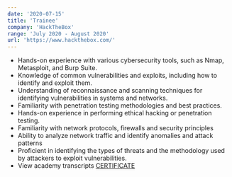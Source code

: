 ```yaml
---
date: '2020-07-15'
title: 'Trainee'
company: 'HackTheBox'
range: 'July 2020 - August 2020'
url: 'https://www.hackthebox.com/'
---
```


- Hands-on experience with various cybersecurity tools, such as Nmap, Metasploit, and Burp Suite.
- Knowledge of common vulnerabilities and exploits, including how to identify and exploit them.
- Understanding of reconnaissance and scanning techniques for identifying vulnerabilities in systems and networks.
- Familiarity with penetration testing methodologies and best practices.
- Hands-on experience in performing ethical hacking or penetration testing.
- Familiarity with network protocols, firewalls and security principles
- Ability to analyze network traffic and identify anomalies and attack patterns
- Proficient in identifying the types of threats and the methodology used by attackers to exploit vulnerabilities.
- View academy transcripts [CERTIFICATE](https://drive.google.com/file/d/1up3V0V1lisY4mA4PcNUamm6Qb15rjDJb/view?usp=sharing)